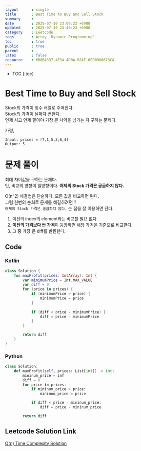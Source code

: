 ```yaml
---
layout      : single
title       : Best Time to Buy and Sell Stock
summary     : 
date        : 2025-07-10 23:09:23 +0900
updated     : 2025-07-10 23:49:23 +0900
category    : Leetcode
tags        : Array 'Dynamic Programming'
toc         : true
public      : true
parent      : 
latex       : false
resource    : 6B8B4337-4E34-4D0A-B8AE-6ED0980673CA
---
```

* TOC
{:toc}

# Best Time to Buy and Sell Stock
Stock의 가격이 정수 배열로 주어진다.  
Stock의 가격이 날마다 변한다.  
언제 사고 언제 팔아야 가장 큰 차익을 남기는 지 구하는 문제다.  

가령,
```
Input: prices = [7,1,5,3,6,4]
Output: 5
```  

# 문제 풀이
최대 차이값을 구하는 문제다.  
단, 비교의 방향이 일방향이다. **어제의 Stock 가격은 궁금하지 않다.**  

O(n^2) 해결법은 단순하다. 모든 값을 비교하면 된다.  
그럼 한번의 순회로 문제를 해결하려면 ?  
`어제의 Stock 가격은 궁금하지 않다.` 는 점을 잘 이용하면 된다.  
1. 이전의 index의 element와는 비교할 필요 없다.  
2. **이전의 가격보다 싼 가격**이 등장하면 해당 가격을 기준으로 비교한다.  
3. 그 중 가장 큰 diff를 반환한다.  


## Code

### Kotlin
```kotlin
class Solution {
    fun maxProfit(prices: IntArray): Int {
        var minimumPrice = Int.MAX_VALUE
        var diff = 0
        for (price in prices) {
            if (minimumPrice > price) {
                minimumPrice = price
            }
            
            if (diff < price - minimumPrice) {
                diff = price - minimumPrice
            }
        }

        return diff
    }
}
```

### Python
```python
class Solution:
    def maxProfit(self, prices: List[int]) -> int:
        mininum_price = inf
        diff = 0
        for price in prices:
            if mininum_price > price:
                mininum_price = price

            if diff < price - mininum_price:
                diff = price - mininum_price

        return diff
```

## Leetcode Solution Link
[O(n) Time Complexity Solution](https://leetcode.com/problems/best-time-to-buy-and-sell-stock/solutions/6943329/on-time-complexity-solution-by-leeapple-cgaz)
